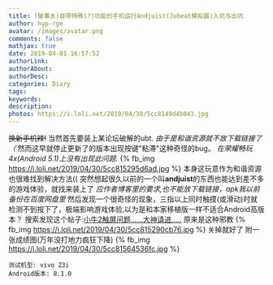 ```yaml
---
title: (破事水)自带特殊(?)功能的手机运行Andjuist(Jubeat模拟器)入坑与出坑
author: hyp-rge
avatar: /images/avatar.png
comments: false
mathjax: true
date: 2019-04-01 16:57:52
authorLink:
authorAbout:
authorDesc:
categories: Diary
tags:
keywords:
description:
photos: https://i.loli.net/2019/04/30/5cc8149d4b043.jpg
---
```


~~换新手机辣!~~
当然首先要装上某论坛破解的ubt.
*由于是和谐资源就不放下载链接了（*
然而这早就停止更新了的版本出现按键"粘滞"这种奇怪的bug。
*在荣耀畅玩4x(Android 5.1)上没有出现此问题.*
{% fb_img https://i.loli.net/2019/04/30/5cc815295d6ad.jpg %}
本身这玩意作为和谐资源也很难找到解决方法((
突然想起很久以前的一个叫**andjuist**的东西也能达到差不多的游戏体验，就找来装上了
*应作者博客里的要求,也不能放下载链接，apk我以前备份在百度网盘里*
然后发现一个很奇怪的现象，三指以上同时触摸(或滑动)时就检测不到按下了，极端影响游戏体验,以为是和本家移植版一样不适合Android高版本？
搜索发现这个帖子:[小牛2触屏问题......大神请进.....](https://bbs.nubia.cn/forum.php?mod=viewthread&tid=120)
原来是这种邪教
{% fb_img https://i.loli.net/2019/04/30/5cc815290cb76.jpg %}
关掉就好了
附一张成绩图(万年没打地力疯狂下降)
{% fb_img https://i.loli.net/2019/04/30/5cc81564536fc.jpg %}
```
测试机型: vivo Z3i
Android版本: 8.1.0
```

